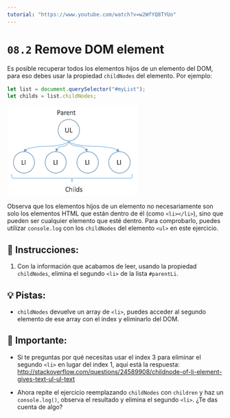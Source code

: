 ```yaml
---
tutorial: "https://www.youtube.com/watch?v=w2WfYQ8TYUo"
---
```



# `08.2` Remove DOM element

Es posible recuperar todos los elementos hijos de un elemento del DOM, para eso debes usar la propiedad `childNodes` del elemento. Por ejemplo:

```js
let list = document.querySelector("#myList");
let childs = list.childNodes;   
```

![image 9-1](../../.learn/assets/09-1.png) 

Observa que los elementos hijos de un elemento no necesariamente son solo los elementos HTML que están dentro de él (como `<li></li>`), sino que pueden ser cualquier elemento que esté dentro. Para comprobarlo, puedes utilizar `console.log` con los `childNodes` del elemento `<ul>` en este ejercicio.

## 📝 Instrucciones:

1. Con la información que acabamos de leer, usando la propiedad `childNodes`, elimina el segundo `<li>` de la lista `#parentLi`.

## 💡 Pistas:

+ `childNodes` devuelve un array de `<li>`, puedes acceder al segundo elemento de ese array con el index y eliminarlo del DOM.

## 🔎 Importante:

+ Si te preguntas por qué necesitas usar el index 3 para eliminar el segundo `<li>` en lugar del index 1, aquí está la respuesta: http://stackoverflow.com/questions/24589908/childnode-of-li-element-gives-text-ul-ul-text

+ Ahora repite el ejercicio reemplazando `childNodes` con `children` y haz un `console.log()`, observa el resultado y elimina el segundo `<li>`. ¿Te das cuenta de algo?
